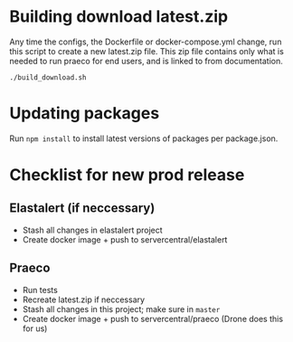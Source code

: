 # Building download latest.zip

Any time the configs, the Dockerfile or docker-compose.yml change, run this script to create a new latest.zip file.
This zip file contains only what is needed to run praeco for end users, and is linked to from documentation.

`./build_download.sh`

# Updating packages

Run `npm install` to install latest versions of packages per package.json.

# Checklist for new prod release

## Elastalert (if neccessary)

- Stash all changes in elastalert project
- Create docker image + push to servercentral/elastalert

## Praeco

- Run tests
- Recreate latest.zip if neccessary
- Stash all changes in this project; make sure in `master`
- Create docker image + push to servercentral/praeco (Drone does this for us)
